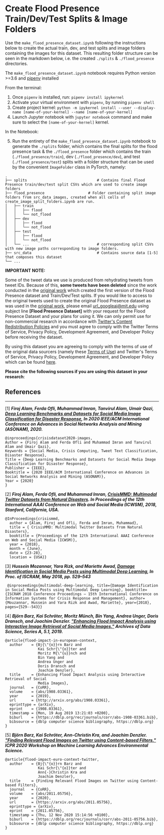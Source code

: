 # Create Flood Presence Train/Dev/Test Splits & Image Folders
  Use the `make_flood_presence_dataset.ipynb` following the instructions below to create the actual train, dev, and test splits and image folders containing the images for this dataset. This resulting folder structure can be seen in the markdown below, i.e. the created `./splits` & `./flood_presence` directories.

The `make_flood_presence_dataset.ipynb` notebook requires Python version >=3.6 and [pipenv](https://pypi.org/project/pipenv/) installed

From the terminal:
1. Once `pipenv` is installed, run: `pipenv install ipykernel`
2. Activate your virtual environment with `pipenv`, by running `pipenv shell`
3. Create project kernel: `python -m ipykernel install --user --display-name [name-of-your-kernel] --name [name-of-your-kernel]`
4. Launch Jupyter notebook with `jupyter notebook` command and make sure to select the `[name-of-your-kernel]` kernel.

In the Notebook:

5. Run the entirety of the `make_flood_presence_dataset.ipynb` notebook to generate the `./splits` folder, which contains the final splits for the flood presence task & the `./flood_presence` folder which contains the train (`./flood_presence/train`), dev (`./flood_presence/dev`), and test (`./flood_presence/test`) splits with a folder structure that can be used by the convenient `ImageFolder` class in PyTorch, namely:
```
.
├── splits                                # Contains final Flood Presence train/dev/test split CSVs which are used to create image folders
├── flood_presence                    # Folder containing split image folders from src_data images, created when all cells of create_image_split_folders.ipynb are run.
│   ├── train
│   │   ├── flood
│   │   └── not_flood
│   ├── dev   
│   │   ├── flood
│   │   └── not_flood           
│   ├── test
│   │   ├── flood
│   │   └── not_flood          
│   └── ...                               # corresponding split CSVs with new image paths corresponding to image folders.
├── src_data                              # Contains source data [1-5] that composes this dataset
└── ...             
```                       
**IMPORTANT NOTE:**

Some of the tweet data we use is produced from rehydrating tweets from tweet IDs. Because of this, **some tweets have been deleted** since the work conducted in the [original work](https://github.com/dyllew/towards-automated-crowdsourced-crisis-reporting) which created the first version of the Flood Presence dataset and Train/Dev/Test splits. If you would like to access to the original tweets used to create the original Flood Presence dataset as was used in the [original work](https://github.com/dyllew/towards-automated-crowdsourced-crisis-reporting), please email [url_googleai@mit.edu](mailto:url_googleai@mit.edu) using subject line **[Flood Presence Dataset]** with your request for the Flood Presence Dataset and your plans for using it. We can only permit use for non-commercial research in accordance with [Twitter's Content Redistribution Policies](https://developer.twitter.com/en/developer-terms/agreement-and-policy) and you must agree to comply with the Twitter Terms of Service, Privacy Policy, Development Agreement, and Developer Policy before receiving the dataset.

By using this dataset you are agreeing to comply with the terms of use of the original data sourcers (namely these [Terms of Use](https://crisisnlp.qcri.org/terms-of-use.html)) and Twitter's Terms of Service, Privacy Policy, Development Agreement, and Developer Policy which can be found [here](https://developer.twitter.com/en/developer-terms/agreement-and-policy).

**Please cite the following sources if you are using this dataset in your research**:

## References
---
[1] ***Firoj Alam, Ferda Ofli, Muhammad Imran, Tanvirul Alam, Umair Qazi, [Deep Learning Benchmarks and Datasets for Social Media Image Classification for Disaster Response](https://arxiv.org/pdf/2011.08916.pdf), In 2020 IEEE/ACM International Conference on Advances in Social Networks Analysis and Mining (ASONAM), 2020.***
```
@inproceedings{crisisdataset2020-images,
Author = {Firoj Alam and Ferda Ofli and Muhammad Imran and Tanvirul Alam and Umair Qazi},
Keywords = {Social Media, Crisis Computing, Tweet Text Classification, Disaster Response},
Title = {Deep Learning Benchmarks and Datasets for Social Media Image Classification for Disaster Response},
Publisher = {IEEE},
Booktitle = {2020 IEEE/ACM International Conference on Advances in Social Networks Analysis and Mining (ASONAM)},
Year = {2020}
}
```

[2] ***Firoj Alam, Ferda Ofli, and Muhammad Imran, [CrisisMMD: Multimodal Twitter Datasets from Natural Disasters](https://arxiv.org/pdf/1805.00713.pdf). In Proceedings of the 12th International AAAI Conference on Web and Social Media (ICWSM), 2018, Stanford, California, USA.***
```
@InProceedings{crisismmd,
  author = {Alam, Firoj and Ofli, Ferda and Imran, Muhammad},
  title = { CrisisMMD: Multimodal Twitter Datasets from Natural Disasters},
  booktitle = {Proceedings of the 12th International AAAI Conference on Web and Social Media (ICWSM)},
  year = {2018},
  month = {June},
  date = {23-28},
  location = {USA}}
```
[3] ***Hussein Mozannar, Yara Rizk, and Mariette Awad, [Damage Identification in Social Media Posts using Multimodal Deep Learning](http://idl.iscram.org/files/husseinmouzannar/2018/2129_HusseinMouzannar_etal2018.pdf), In Proc. of ISCRAM, May 2018, pp. 529–543***
```
 @inproceedings{multimodal-deep-learning, title={Damage Identification in Social Media Posts using Multimodal Deep Learning}, booktitle={ISCRAM 2018 Conference Proceedings – 15th International Conference on Information Systems for Crisis Response and Management}, author={Mouzannar, Hussein and Yara Rizk and Awad, Mariette}, year={2018}, pages={529--543}} 
```

[4] ***Björn Barz, Kai Schröter, Moritz Münch, Bin Yang, Andrea Unger, Doris Dransch, and Joachim Denzler.
["Enhancing Flood Impact Analysis using Interactive Image Retrieval of Social Media Images."](https://arxiv.org/pdf/1908.03361.pdf)
Archives of Data Science, Series A, 5.1, 2019.***
```
@article{flood-impact-in-european-context,
  author    = {Bj{\"{o}}rn Barz and
               Kai Schr{\"{o}}ter and
               Moritz M{\"{u}}nch and
               Bin Yang and
               Andrea Unger and
               Doris Dransch and
               Joachim Denzler},
  title     = {Enhancing Flood Impact Analysis using Interactive Retrieval of Social
               Media Images},
  journal   = {CoRR},
  volume    = {abs/1908.03361},
  year      = {2019},
  url       = {http://arxiv.org/abs/1908.03361},
  eprinttype = {arXiv},
  eprint    = {1908.03361},
  timestamp = {Mon, 19 Aug 2019 13:21:03 +0200},
  biburl    = {https://dblp.org/rec/journals/corr/abs-1908-03361.bib},
  bibsource = {dblp computer science bibliography, https://dblp.org}
}
```

[5] ***Björn Barz, Kai Schröter, Ann-Christin Kra, and Joachim Denzler.
["Finding Relevant Flood Images on Twitter using Content-based Filters."](https://arxiv.org/pdf/2011.05756.pdf)
ICPR 2020 Workshop on Machine Learning Advances Environmental Science.***
```
@article{flood-impact-euro-context-twitter,
  author    = {Bj{\"{o}}rn Barz and
               Kai Schr{\"{o}}ter and
               Ann{-}Christin Kra and
               Joachim Denzler},
  title     = {Finding Relevant Flood Images on Twitter using Content-based Filters},
  journal   = {CoRR},
  volume    = {abs/2011.05756},
  year      = {2020},
  url       = {https://arxiv.org/abs/2011.05756},
  eprinttype = {arXiv},
  eprint    = {2011.05756},
  timestamp = {Thu, 12 Nov 2020 15:14:56 +0100},
  biburl    = {https://dblp.org/rec/journals/corr/abs-2011-05756.bib},
  bibsource = {dblp computer science bibliography, https://dblp.org}
}
```
